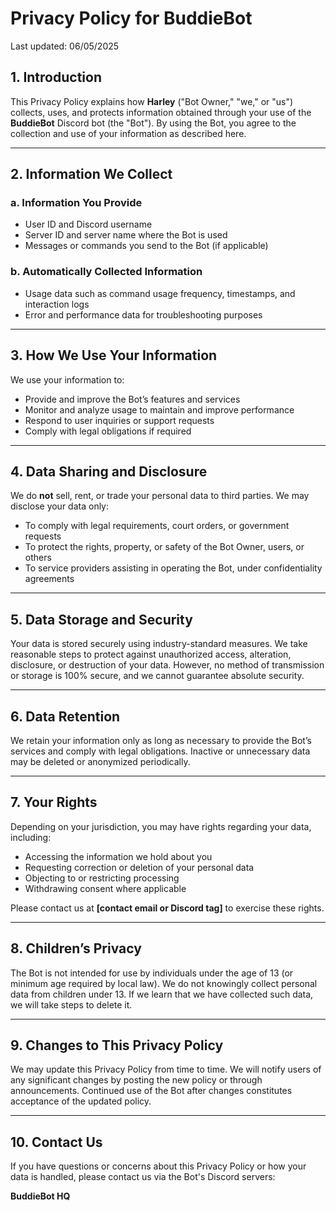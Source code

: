 # Privacy Policy for BuddieBot

Last updated: 06/05/2025

## 1. Introduction

This Privacy Policy explains how **Harley** ("Bot Owner," "we," or "us") collects, uses, and protects information obtained through your use of the **BuddieBot** Discord bot (the
"Bot"). By using the Bot, you agree to the collection and use of your information as described here.

---

## 2. Information We Collect

### a. Information You Provide

- User ID and Discord username
- Server ID and server name where the Bot is used
- Messages or commands you send to the Bot (if applicable)

### b. Automatically Collected Information

- Usage data such as command usage frequency, timestamps, and interaction logs
- Error and performance data for troubleshooting purposes

---

## 3. How We Use Your Information

We use your information to:

- Provide and improve the Bot’s features and services
- Monitor and analyze usage to maintain and improve performance
- Respond to user inquiries or support requests
- Comply with legal obligations if required

---

## 4. Data Sharing and Disclosure

We do **not** sell, rent, or trade your personal data to third parties. We may disclose your data only:

- To comply with legal requirements, court orders, or government requests
- To protect the rights, property, or safety of the Bot Owner, users, or others
- To service providers assisting in operating the Bot, under confidentiality agreements

---

## 5. Data Storage and Security

Your data is stored securely using industry-standard measures. We take reasonable steps to protect against unauthorized access, alteration, disclosure, or destruction of your data.
However, no method of transmission or storage is 100% secure, and we cannot guarantee absolute security.

---

## 6. Data Retention

We retain your information only as long as necessary to provide the Bot’s services and comply with legal obligations. Inactive or unnecessary data may be deleted or anonymized
periodically.

---

## 7. Your Rights

Depending on your jurisdiction, you may have rights regarding your data, including:

- Accessing the information we hold about you
- Requesting correction or deletion of your personal data
- Objecting to or restricting processing
- Withdrawing consent where applicable

Please contact us at **[contact email or Discord tag]** to exercise these rights.

---

## 8. Children’s Privacy

The Bot is not intended for use by individuals under the age of 13 (or minimum age required by local law). We do not knowingly collect personal data from children under 13. If we
learn that we have collected such data, we will take steps to delete it.

---

## 9. Changes to This Privacy Policy

We may update this Privacy Policy from time to time. We will notify users of any significant changes by posting the new policy or through announcements. Continued use of the Bot
after changes constitutes acceptance of the updated policy.

---

## 10. Contact Us

If you have questions or concerns about this Privacy Policy or how your data is handled, please contact us via the Bot's Discord servers:

**BuddieBot HQ**